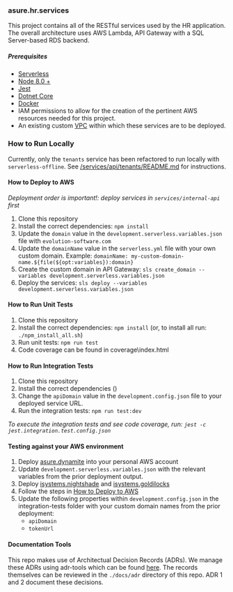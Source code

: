 ### asure.hr.services

This project contains all of the RESTful services used by the HR application. The overall
architecture uses AWS Lambda, API Gateway with a SQL Server-based RDS backend.

##### Prerequisites

-   [Serverless](https://serverless.com/)
-   [Node 8.0 + ](https://nodejs.org/en/)
-   [Jest](https://jestjs.io/)
-   [Dotnet Core](https://dotnet.microsoft.com/download)
-   [Docker](https://www.docker.com/)
-   IAM permissions to allow for the creation of the pertinent AWS resources needed for this project.
-   An existing custom [VPC](https://aws.amazon.com/vpc/) within which these services are to be deployed.

### How to Run Locally

Currently, only the `tenants` service has been refactored to run locally with `serverless-offline`. See [/services/api/tenants/README.md](/services/api/tenants/README.md) for instructions.

#### How to Deploy to AWS

_Deployment order is important!: deploy services in `services/internal-api` first_

1. Clone this repository
2. Install the correct dependencies: `npm install`
3. Update the `domain` value in the `development.serverless.variables.json` file with `evolution-software.com`
4. Update the `domainName` value in the `serverless.yml` file with your own custom domain. Example: `domainName: my-custom-domain-name.${file(${opt:variables}):domain}`
5. Create the custom domain in API Gateway: `sls create_domain --variables development.serverless.variables.json`
6. Deploy the services: `sls deploy --variables development.serverless.variables.json`

#### How to Run Unit Tests

1. Clone this repository
2. Install the correct dependencies: `npm install` (or, to install all run: `./npm_install_all.sh`)
3. Run unit tests: `npm run test`
4. Code coverage can be found in coverage\index.html

#### How to Run Integration Tests

1. Clone this repository
2. Install the correct dependencies ()
4. Change the `apiDomain` value in the `development.config.json` file to your deployed service URL.
5. Run the integration tests: `npm run test:dev`

_To execute the integration tests and see code coverage, run: `jest -c jest.integration.test.config.json`_

#### Testing against your AWS environment

1. Deploy [asure.dynamite](https://bitbucket.org/iSystemsTeam/asure.dynamite/src/master/) into your personal AWS account
2. Update `development.serverless.variables.json` with the relevant variables from the prior deployment output.
3. Deploy [isystems.nightshade](https://bitbucket.org/iSystemsTeam/isystems.nightshade/src/v3/) and [isystems.goldilocks](https://bitbucket.org/iSystemsTeam/isystems.goldilocks/src/master/)
4. Follow the steps in [How to Deploy to AWS](#How-to-Deploy-to-AWS)
5. Update the following properties within `development.config.json` in the integration-tests folder with your custom domain names from the prior deployment:
    - `apiDomain`
    - `tokenUrl`

#### Documentation Tools

This repo makes use of Architectual Decision Records (ADRs). We manage these ADRs using adr-tools which can be found [here](https://github.com/npryce/adr-tools). The records themselves can be reviewed in the `./docs/adr` directory of this repo. ADR 1 and 2 document these decisions.
